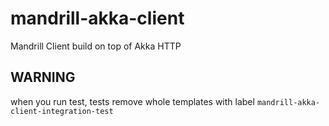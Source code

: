 # mandrill-akka-client
Mandrill Client build on top of Akka HTTP

## WARNING
when you run test, tests remove whole templates with label ```mandrill-akka-client-integration-test``` 